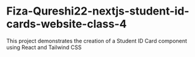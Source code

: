 # Fiza-Qureshi22-nextjs-student-id-cards-website-class-4
This project demonstrates the creation of a Student ID Card component using React and Tailwind CSS
